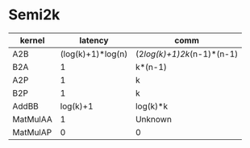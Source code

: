 # Semi2k
| kernel |     latency     |            comm            |
|--------|-----------------|----------------------------|
|A2B     |(log(k)+1)*log(n)|(2*log(k)+1)*2*k*(n-1)*(n-1)|
|B2A     |1                |k*(n-1)                     |
|A2P     |1                |k                           |
|B2P     |1                |k                           |
|AddBB   |log(k)+1         |log(k)*k                    |
|MatMulAA|1                |Unknown                     |
|MatMulAP|0                |0                           |
